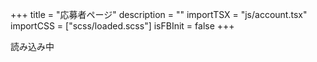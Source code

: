 +++
title = "応募者ページ"
description = ""
importTSX = "js/account.tsx"
importCSS = ["scss/loaded.scss"]
isFBInit = false
+++

<div id="app">読み込み中</div>
